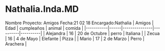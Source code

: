 # Nathalia.Inda.MD
Nombre Proyecto: Amigos
Fecha:21 02 18
Encargado:Nathalia
| Amigos    | Edad | cumpleaños    | animal   | comida   |
|-----------|------|---------------|----------|----------|
| Alejandra | 16   | 20 de Octubre | perro    | Italiana |
| Zecua     | 16   | 4 de Mayo     | Elefante | Pizza    |
| Mario     | 17   | 2 de Marzo    | Perro    | Arachera |
